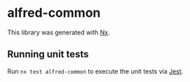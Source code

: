 # alfred-common

This library was generated with [Nx](https://nx.dev).

## Running unit tests

Run `nx test alfred-common` to execute the unit tests via [Jest](https://jestjs.io).
